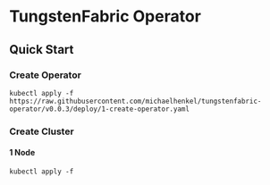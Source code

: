 # TungstenFabric Operator
## Quick Start
### Create Operator
```
kubectl apply -f https://raw.githubusercontent.com/michaelhenkel/tungstenfabric-operator/v0.0.3/deploy/1-create-operator.yaml
```
### Create Cluster
#### 1 Node
```
kubectl apply -f 
